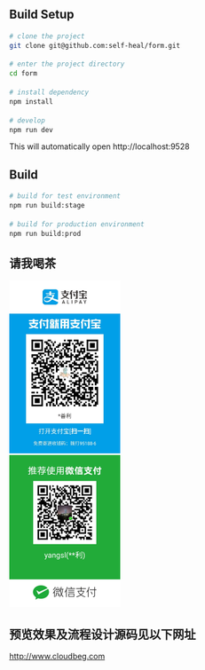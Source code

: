 ## Build Setup


```bash
# clone the project
git clone git@github.com:self-heal/form.git

# enter the project directory
cd form

# install dependency
npm install

# develop
npm run dev
```

This will automatically open http://localhost:9528

## Build

```bash
# build for test environment
npm run build:stage

# build for production environment
npm run build:prod
```

## 请我喝茶
<img src="./567E72D4641D6A25FCD15D078AB86977.jpg" width="200">
<br>
<img src="./CD371F964E8E506500F652D2F8324184.jpg" width="200">

## 预览效果及流程设计源码见以下网址
http://www.cloudbeg.com